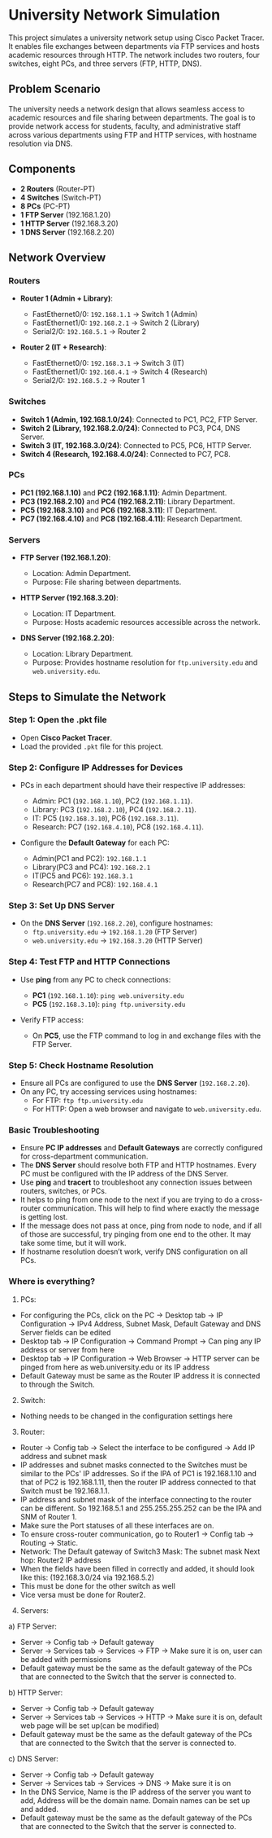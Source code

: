 # University Network Simulation

This project simulates a university network setup using Cisco Packet Tracer. It enables file exchanges between departments via FTP services and hosts academic resources through HTTP. The network includes two routers, four switches, eight PCs, and three servers (FTP, HTTP, DNS).

## Problem Scenario

The university needs a network design that allows seamless access to academic resources and file sharing between departments. The goal is to provide network access for students, faculty, and administrative staff across various departments using FTP and HTTP services, with hostname resolution via DNS.

## Components

- **2 Routers** (Router-PT)
- **4 Switches** (Switch-PT)
- **8 PCs** (PC-PT)
- **1 FTP Server** (192.168.1.20)
- **1 HTTP Server** (192.168.3.20)
- **1 DNS Server** (192.168.2.20)

## Network Overview

### Routers

- **Router 1 (Admin + Library)**:
  - FastEthernet0/0: `192.168.1.1` -> Switch 1 (Admin)
  - FastEthernet1/0: `192.168.2.1` -> Switch 2 (Library)
  - Serial2/0: `192.168.5.1` -> Router 2

- **Router 2 (IT + Research)**:
  - FastEthernet0/0: `192.168.3.1` -> Switch 3 (IT)
  - FastEthernet1/0: `192.168.4.1` -> Switch 4 (Research)
  - Serial2/0: `192.168.5.2` -> Router 1

### Switches

- **Switch 1 (Admin, 192.168.1.0/24)**: Connected to PC1, PC2, FTP Server.
- **Switch 2 (Library, 192.168.2.0/24)**: Connected to PC3, PC4, DNS Server.
- **Switch 3 (IT, 192.168.3.0/24)**: Connected to PC5, PC6, HTTP Server.
- **Switch 4 (Research, 192.168.4.0/24)**: Connected to PC7, PC8.

### PCs

- **PC1 (192.168.1.10)** and **PC2 (192.168.1.11)**: Admin Department.
- **PC3 (192.168.2.10)** and **PC4 (192.168.2.11)**: Library Department.
- **PC5 (192.168.3.10)** and **PC6 (192.168.3.11)**: IT Department.
- **PC7 (192.168.4.10)** and **PC8 (192.168.4.11)**: Research Department.

### Servers

- **FTP Server (192.168.1.20)**:
  - Location: Admin Department.
  - Purpose: File sharing between departments.

- **HTTP Server (192.168.3.20)**:
  - Location: IT Department.
  - Purpose: Hosts academic resources accessible across the network.

- **DNS Server (192.168.2.20)**:
  - Location: Library Department.
  - Purpose: Provides hostname resolution for `ftp.university.edu` and `web.university.edu`.

## Steps to Simulate the Network

### Step 1: Open the .pkt file
- Open **Cisco Packet Tracer**.
- Load the provided `.pkt` file for this project.

### Step 2: Configure IP Addresses for Devices
- PCs in each department should have their respective IP addresses:
  - Admin: PC1 (`192.168.1.10`), PC2 (`192.168.1.11`).
  - Library: PC3 (`192.168.2.10`), PC4 (`192.168.2.11`).
  - IT: PC5 (`192.168.3.10`), PC6 (`192.168.3.11`).
  - Research: PC7 (`192.168.4.10`), PC8 (`192.168.4.11`).

- Configure the **Default Gateway** for each PC:
  - Admin(PC1 and PC2): `192.168.1.1`
  - Library(PC3 and PC4): `192.168.2.1`
  - IT(PC5 and PC6): `192.168.3.1`
  - Research(PC7 and PC8): `192.168.4.1`

### Step 3: Set Up DNS Server
- On the **DNS Server** (`192.168.2.20`), configure hostnames:
  - `ftp.university.edu` -> `192.168.1.20` (FTP Server)
  - `web.university.edu` -> `192.168.3.20` (HTTP Server)

### Step 4: Test FTP and HTTP Connections
- Use **ping** from any PC to check connections:
  - **PC1** (`192.168.1.10`): `ping web.university.edu`
  - **PC5** (`192.168.3.10`): `ping ftp.university.edu`
  
- Verify FTP access:
  - On **PC5**, use the FTP command to log in and exchange files with the FTP Server.

### Step 5: Check Hostname Resolution
- Ensure all PCs are configured to use the **DNS Server** (`192.168.2.20`).
- On any PC, try accessing services using hostnames:
  - For FTP: `ftp ftp.university.edu`
  - For HTTP: Open a web browser and navigate to `web.university.edu`.

### Basic Troubleshooting
- Ensure **PC IP addresses** and **Default Gateways** are correctly configured for cross-department communication.
- The **DNS Server** should resolve both FTP and HTTP hostnames. Every PC must be configured with the IP address of the DNS Server.
- Use **ping** and **tracert** to troubleshoot any connection issues between routers, switches, or PCs.
- It helps to ping from one node to the next if you are trying to do a cross-router communication. This will help to find where exactly the message is getting lost.
- If the message does not pass at once, ping from node to node, and if all of those are successful, try pinging from one end to the other. It may take some time, but it will work.
- If hostname resolution doesn’t work, verify DNS configuration on all PCs.

### Where is everything?

1. PCs:
- For configuring the PCs, click on the PC -> Desktop tab -> IP Configuration -> IPv4 Address, Subnet Mask, Default Gateway and DNS Server fields can be edited
- Desktop tab -> IP Configuration -> Command Prompt -> Can ping any IP address or server from here
- Desktop tab -> IP Configuration -> Web Browser -> HTTP server can be pinged from here as web.university.edu or its IP address
- Default Gateway must be same as the Router IP address it is connected to through the Switch.

2. Switch:
- Nothing needs to be changed in the configuration settings here

3. Router:
- Router -> Config tab -> Select the interface to be configured -> Add IP address and subnet mask
- IP addresses and subnet masks connected to the Switches must be similar to the PCs' IP addresses. So if the IPA of PC1 is 192.168.1.10 and that of PC2 is 192.168.1.11, then the router IP address connected to that Switch must be 192.168.1.1.
- IP address and subnet mask of the interface connecting to the router can be different. So 192.168.5.1 and 255.255.255.252 can be the IPA and SNM of Router 1.
- Make sure the Port statuses of all these interfaces are on.
- To ensure cross-router communication, go to Router1 -> Config tab -> Routing -> Static.
- Network: The Default gateway of Switch3
  Mask: The subnet mask
  Next hop: Router2 IP address
- When the fields have been filled in correctly and added, it should look like this: (192.168.3.0/24 via 192.168.5.2)
- This must be done for the other switch as well
- Vice versa must be done for Router2.

4. Servers:

a) FTP Server:
- Server -> Config tab -> Default gateway
- Server -> Services tab -> Services -> FTP -> Make sure it is on, user can be added with permissions
- Default gateway must be the same as the default gateway of the PCs that are connected to the Switch that the server is connected to.

b) HTTP Server:
- Server -> Config tab -> Default gateway
- Server -> Services tab -> Services -> HTTP -> Make sure it is on, default web page will be set up(can be modified)
- Default gateway must be the same as the default gateway of the PCs that are connected to the Switch that the server is connected to.

c) DNS Server:
- Server -> Config tab -> Default gateway
- Server -> Services tab -> Services -> DNS -> Make sure it is on
- In the DNS Service, Name is the IP address of the server you want to add, Address will be the domain name. Domain names can be set up and added.
- Default gateway must be the same as the default gateway of the PCs that are connected to the Switch that the server is connected to.

